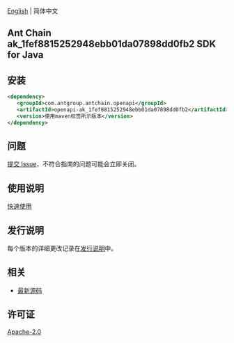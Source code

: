 [English](README.md) | 简体中文

## Ant Chain ak_1fef8815252948ebb01da07898dd0fb2 SDK for Java

## 安装

```xml
<dependency>
   <groupId>com.antgroup.antchain.openapi</groupId>
   <artifactId>openapi-ak_1fef8815252948ebb01da07898dd0fb2</artifactId>
   <version>使用maven标签所示版本</version>
</dependency>
```

## 问题

[提交 Issue](https://github.com/alipay/antchain-openapi-prod-sdk/issues/new)，不符合指南的问题可能会立即关闭。

## 使用说明

[快速使用](https://github.com/alipay/antchain-openapi-prod-sdk)

## 发行说明

每个版本的详细更改记录在[发行说明](./ChangeLog.txt)中。

## 相关

- [最新源码](https://github.com/alipay/antchain-openapi-prod-sdk/)

## 许可证

[Apache-2.0](http://www.apache.org/licenses/LICENSE-2.0)

